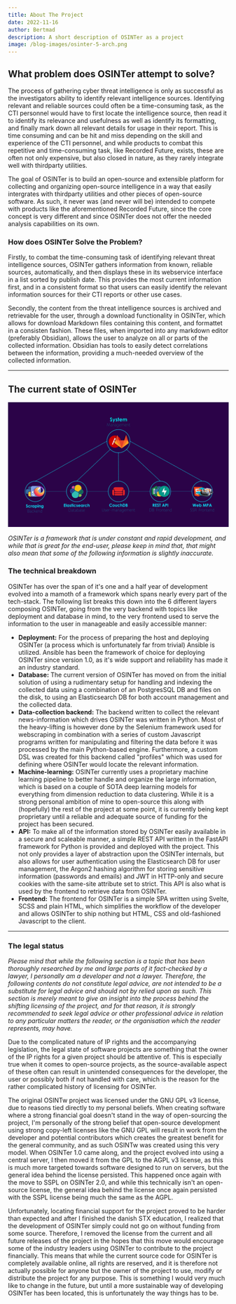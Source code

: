 ```yaml
---
title: About The Project
date: 2022-11-16
author: Bertmad
description: A short description of OSINTer as a project
image: /blog-images/osinter-5-arch.png
---
```


## What problem does OSINTer attempt to solve?

The process of gathering cyber threat intelligence is only as successful as the investigators ability to identify relevant intelligence sources. Identifying relevant and reliable sources could often be a time-consuming task, as the CTI personnel would have to first locate the intelligence source, then read it to identify its relevance and usefulness as well as identify its formatting, and finally mark down all relevant details for usage in their report. This is time consuming and can be hit and miss depending on the skill and experience of the CTI personnel, and while products to combat this repetitive and time-consuming task, like Recorded Future, exists, these are often not only expensive, but also closed in nature, as they rarely integrate well with thirdparty utilities.

The goal of OSINTer is to build an open-source and extensible platform for collecting and organizing open-source intelligence in a way that easily intergrates with thirdparty utilities and other pieces of open-source software. As such, it never was (and never will be) intended to compete with products like the aforementioned Recorded Future, since the core concept is very different and since OSINTer does not offer the needed analysis capabilities on its own.

### How does OSINTer Solve the Problem?

Firstly, to combat the time-consuming task of identifying relevant threat intelligence sources, OSINTer gathers information from known, reliable sources, automatically, and then displays these in its webservice interface in a list sorted by publish date. This provides the most current information first, and in a consistent format so that users can easily identify the relevant information sources for their CTI reports or other use cases.

Secondly, the content from the threat intelligence sources is archived and retrievable for the user, through a download functionality in OSINTer, which allows for download Markdown files containing this content, and formattet in a consisten fashion. These files, when imported into any markdown editor (preferably Obsidian), allows the user to analyze on all or parts of the collected information. Obsidian has tools to easily detect correlations between the information, providing a much-needed overview of the collected information.

- - -

## The current state of OSINTer
![The architecture of OSINTer](/blog-images/osinter-5-arch.png)

*OSINTer is a framework that is under constant and rapid development, and while that is great for the end-user, please keep in mind that, that might also mean that some of the following information is slightly inaccurate.*

### The technical breakdown
OSINTer has over the span of it's one and a half year of development evolved into a mamoth of a framework which spans nearly every part of the tech-stack. The following list breaks this down into the 6 different layers composing OSINTer, going from the very backend with topics like deployment and database in mind, to the very frontend used to serve the information to the user in manageable and easily accessible manner:

- **Deployment:** For the process of preparing the host and deploying OSINTer (a process which is unfortunately far from trivial) Ansible is utilized. Ansible has been the framework of choice for deploying OSINTer since version 1.0, as it's wide support and reliability has made it an industry standard.
- **Database:** The current version of OSINTer has moved on from the initial solution of using a rudimentary setup for handling and indexing the collected data using a combination of an PostgresSQL DB and files on the disk, to using an Elasticsearch DB for both account management and the collected data.
- **Data-collection backend:** The backend written to collect the relevant news-information which drives OSINTer was written in Python. Most of the heavy-lifting is however done by the Selenium framework used for webscraping in combination with a series of custom Javascript programs written for manipulating and filtering the data before it was processed by the main Python-based engine. Furthermore, a custom DSL was created for this backend called "profiles" which was used for defining where OSINTer would locate the relevant information.
- **Machine-learning:** OSINTer currently uses a proprietary machine learning pipeline to better handle and organize the large information, which is based on a couple of SOTA deep learning models for everything from dimension reduction to data clustering. While it is a strong personal ambition of mine to open-source this along with (hopefully) the rest of the project at some point, it is currently being kept proprietary until a reliable and adequate source of funding for the project has been secured.
- **API:** To make all of the information stored by OSINTer easily available in a secure and scaleable manner, a simple REST API written in the FastAPI framework for Python is provided and deployed with the project. This not only provides a layer of abstraction upon the OSINTer internals, but also allows for user authentication using the Elasticsearch DB for user management, the Argon2 hashing algorithm for storing sensitive information (passwords and emails) and JWT in HTTP-only and secure cookies with the same-site attribute set to strict. This API is also what is used by the frontend to retrieve data from OSINTer.
- **Frontend:** The frontend for OSINTer is a simple SPA written using Svelte, SCSS and plain HTML, which simplifies the workflow of the developer and allows OSINTer to ship nothing but HTML, CSS and old-fashioned Javascript to the client.

- - -

### The legal status
*Please mind that while the following section is a topic that has been thoroughly researched by me and large parts of it fact-checked by a lawyer, I personally am a developer and not a lawyer. Therefore, the following contents do not constitute legal advice, are not intended to be a substitute for legal advice and should not by relied upon as such. This section is merely meant to give an insight into the process behind the shifting licensing of the project, and for that reason, it is strongly recommended to seek legal advice or other professional advice in relation to any particular matters the reader, or the organisation which the reader represents, may have.*

Due to the complicated nature of IP rights and the accompanying legislation, the legal state of software projects are something that the owner of the IP rights for a given project should be attentive of. This is especially true when it comes to open-source projects, as the source-available aspect of these often can result in unintended consequences for the developer, the user or possibly both if not handled with care, which is the reason for the rather complicated history of licensing for OSINTer.

The original OSINTw project was licensed under the GNU GPL v3 license, due to reasons tied directly to my personal beliefs. When creating software where a strong financial goal doesn't stand in the way of open-sourcing the project, I'm personally of the strong belief that open-source development using strong copy-left licenses like the GNU GPL will result in work from the developer and potential contributors which creates the greatest benefit for the general community, and as such OSINTw was created using this very model. When OSINTer 1.0 came along, and the project evolved into using a central server, I then moved it from the GPL to the AGPL v3 license, as this is much more targeted towards software designed to run on servers, but the general idea behind the license persisted. This happened once again with the move to SSPL on OSINTer 2.0, and while this technically isn't an open-source license, the general idea behind the license once again persisted with the SSPL license being much the same as the AGPL.

Unfortunately, locating financial support for the project proved to be harder than expected and after I finished the danish STX education, I realized that the development of OSINTer simply could not go on without funding from some source. Therefore, I removed the license from the current and all future releases of the project in the hopes that this move would encourage some of the industry leaders using OSINTer to contribute to the project financially. This means that while the current source code for OSINTer is completely available online, all rights are reserved, and it is therefore not actually possible for anyone but the owner of the project to use, modify or distribute the project for any purpose. This is something I would very much like to change in the future, but until a more sustainable way of developing OSINTer has been located, this is unfortunately the way things has to be.
